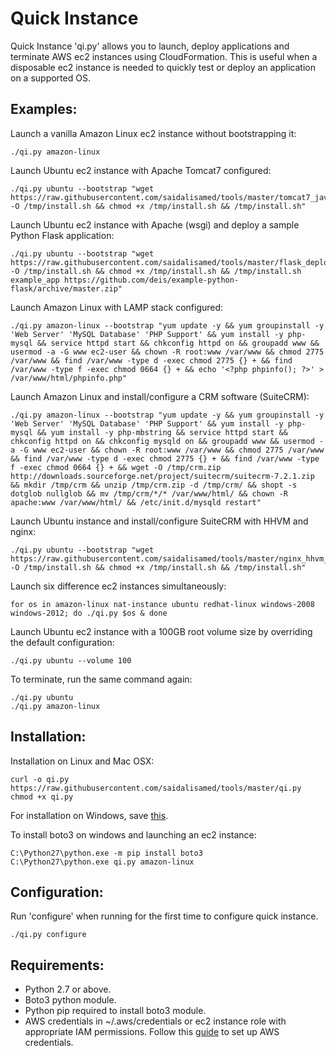 Quick Instance
==============
Quick Instance 'qi.py' allows you to launch, deploy applications and terminate AWS ec2 instances using CloudFormation. 
This is useful when a disposable ec2 instance is needed to quickly test or deploy an application on a supported OS.

Examples:
--------
Launch a vanilla Amazon Linux ec2 instance without bootstrapping it:

    ./qi.py amazon-linux
    
Launch Ubuntu ec2 instance with Apache Tomcat7 configured:

    ./qi.py ubuntu --bootstrap "wget https://raw.githubusercontent.com/saidalisamed/tools/master/tomcat7_java8_ubuntu14.04_install.sh -O /tmp/install.sh && chmod +x /tmp/install.sh && /tmp/install.sh"

Launch Ubuntu ec2 instance with Apache (wsgi) and deploy a sample Python Flask application:

    ./qi.py ubuntu --bootstrap "wget https://raw.githubusercontent.com/saidalisamed/tools/master/flask_deploy.sh -O /tmp/install.sh && chmod +x /tmp/install.sh && /tmp/install.sh example_app https://github.com/deis/example-python-flask/archive/master.zip"
    
Launch Amazon Linux with LAMP stack configured:

    ./qi.py amazon-linux --bootstrap "yum update -y && yum groupinstall -y 'Web Server' 'MySQL Database' 'PHP Support' && yum install -y php-mysql && service httpd start && chkconfig httpd on && groupadd www && usermod -a -G www ec2-user && chown -R root:www /var/www && chmod 2775 /var/www && find /var/www -type d -exec chmod 2775 {} + && find /var/www -type f -exec chmod 0664 {} + && echo '<?php phpinfo(); ?>' > /var/www/html/phpinfo.php"

Launch Amazon Linux and install/configure a CRM software (SuiteCRM):

    ./qi.py amazon-linux --bootstrap "yum update -y && yum groupinstall -y 'Web Server' 'MySQL Database' 'PHP Support' && yum install -y php-mysql && yum install -y php-mbstring && service httpd start && chkconfig httpd on && chkconfig mysqld on && groupadd www && usermod -a -G www ec2-user && chown -R root:www /var/www && chmod 2775 /var/www && find /var/www -type d -exec chmod 2775 {} + && find /var/www -type f -exec chmod 0664 {} + && wget -O /tmp/crm.zip  http://downloads.sourceforge.net/project/suitecrm/suitecrm-7.2.1.zip && mkdir /tmp/crm && unzip /tmp/crm.zip -d /tmp/crm/ && shopt -s dotglob nullglob && mv /tmp/crm/*/* /var/www/html/ && chown -R apache:www /var/www/html/ && /etc/init.d/mysqld restart"

Launch Ubuntu instance and install/configure SuiteCRM with HHVM and nginx:

    ./qi.py ubuntu --bootstrap "wget https://raw.githubusercontent.com/saidalisamed/tools/master/nginx_hhvm_suitecrm_ubuntu14.04_install.sh -O /tmp/install.sh && chmod +x /tmp/install.sh && /tmp/install.sh"

Launch six difference ec2 instances simultaneously:
    
    for os in amazon-linux nat-instance ubuntu redhat-linux windows-2008 windows-2012; do ./qi.py $os & done

Launch Ubuntu ec2 instance with a 100GB root volume size by overriding the default configuration:
    
    ./qi.py ubuntu --volume 100

To terminate, run the same command again:

    ./qi.py ubuntu
    ./qi.py amazon-linux

Installation:
------------
Installation on Linux and Mac OSX:

    curl -o qi.py https://raw.githubusercontent.com/saidalisamed/tools/master/qi.py
    chmod +x qi.py
    
For installation on Windows, save [this](https://raw.githubusercontent.com/saidalisamed/tools/master/qi.py).

To install boto3 on windows and launching an ec2 instance:

    C:\Python27\python.exe -m pip install boto3
    C:\Python27\python.exe qi.py amazon-linux
    
Configuration:
-------------
Run 'configure' when running for the first time to configure quick instance.

    ./qi.py configure


Requirements:
------------
- Python 2.7 or above.
- Boto3 python module.
- Python pip required to install boto3 module.
- AWS credentials in ~/.aws/credentials or ec2 instance role with appropriate IAM permissions. Follow this [guide](http://blogs.aws.amazon.com/security/post/Tx3D6U6WSFGOK2H/A-New-and-Standardized-Way-to-Manage-Credentials-in-the-AWS-SDKs) to set up AWS credentials.